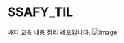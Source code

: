 # SSAFY_TIL
싸피 교육 내용 정리 레포입니다.
![image](https://github.com/SeokJuGo/SSAFY_TIL/assets/116260619/b13514cc-fb26-4a27-a86d-31b3719d264b)
